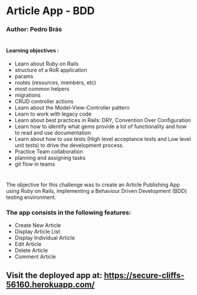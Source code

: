 # Article App - BDD

### Author: Pedro Brás
#

#### Learning objectives :

- Learn about Ruby on Rails
- structure of a RoR application
- params
- routes (resources, members, etc)
- most common helpers
- migrations
- CRUD controller actions
- Learn about the Model-View-Controller pattern
- Learn to work with legacy code
- Learn about best practices in Rails: DRY, Convention Over Configuration
- Learn how to identify what gems provide a lot of functionality and how to read and use documentation
- Learn about how to use tests (High level acceptance tests and Low level unit tests) to drive the development process.
- Practice Team collaboration
- planning and assigning tasks
- git flow in teams

#

The objective for this challenge was to create an Article Publishing App using Ruby on Rails, implementing a Behaviour Driven Development (BDD) testing environment.

### The app consists in the following features:

- Create New Article
- Display Article List
- Display Individual Article
- Edit Article
- Delete Article
- Comment Article

## Visit the deployed app at: https://secure-cliffs-56160.herokuapp.com/